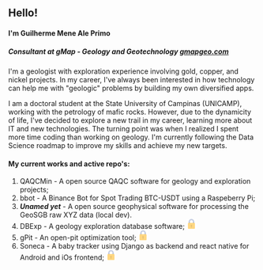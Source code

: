 ## Hello!
#### I'm Guilherme Mene Ale Primo
##### Consultant at *gMap - Geology and Geotechnology* [gmapgeo.com](https://gmapgeo.com)

I'm a geologist with exploration experience involving gold, copper, and nickel projects.
In my career, I've always been interested in how technology can help me with "geologic" problems by building my own diversified apps.

I am a doctoral student at the State University of Campinas (UNICAMP), working with the petrology of mafic rocks. However, due to the dynamicity of life, I've decided to explore a new trail in my career, learning more about IT and new technologies. The turning point was when I realized I spent more time coding than working on geology. I'm currently following the Data Science roadmap to improve my skills and achieve my new targets.

#### My current works and active repo's:

1. QAQCMin - A open source QAQC software for geology and exploration projects;
2. bbot - A Binance Bot for Spot Trading BTC-USDT using a Raspeberry Pi;
3. ***Unamed yet*** - A open source geophysical software for processing the GeoSGB raw XYZ data (local dev).
4. DBExp - A geology exploration database software; <img src="icons/lock.svg" width="20" height="20">
5. gPit - An open-pit optimization tool; <img src="icons/lock.svg" width="20" height="20">
6. Soneca - A baby tracker using Django as backend and react native for Android and iOs frontend; <img src="icons/lock.svg" width="20" height="20">
